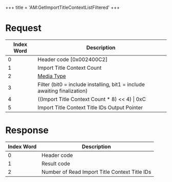 +++
title = 'AM:GetImportTitleContextListFiltered'
+++

# Request

| Index Word | Description |
|----|----|
| 0 | Header code \[0x002400C2\] |
| 1 | Import Title Context Count |
| 2 | [Media Type](Filesystem_services#mediatype "wikilink") |
| 3 | Filter (bit0 = include installing, bit1 = include awaiting finalization) |
| 4 | ((Import Title Context Count \* 8) \<\< 4) \| 0xC |
| 5 | Import Title Context Title IDs Output Pointer |

# Response

| Index Word | Description                                   |
|------------|-----------------------------------------------|
| 0          | Header code                                   |
| 1          | Result code                                   |
| 2          | Number of Read Import Title Context Title IDs |
